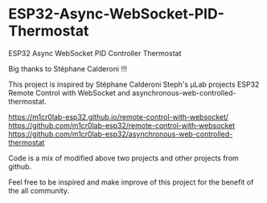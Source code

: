 # ESP32-Async-WebSocket-PID-Thermostat

ESP32 Async WebSocket PID Controller Thermostat 

Big thanks to Stéphane Calderoni !!!

This project is inspired by Stéphane Calderoni Steph's µLab projects ESP32 Remote Control with WebSocket and asynchronous-web-controlled-thermostat.

https://m1cr0lab-esp32.github.io/remote-control-with-websocket/
https://github.com/m1cr0lab-esp32/remote-control-with-websocket
https://github.com/m1cr0lab-esp32/asynchronous-web-controlled-thermostat

Code is a mix of modified above two projects and other projects from github. 

Feel free to be inspired and make improve of this project for the benefit of the all community.
